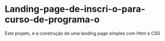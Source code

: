 # Landing-page-de-inscri-o-para-curso-de-programa-o
Este projeto, é a construção de uma landing page simples com Html e CSS
